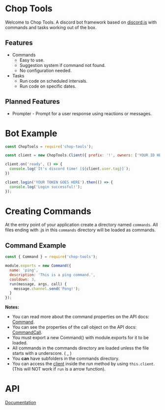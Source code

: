# Chop Tools

Welcome to Chop Tools. A discord bot framework based on [discord.js](https://github.com/discordjs/discord.js) with commands and tasks working out of the box.

## Features

-   Commands
    -   Easy to use.
    -   Suggestion system if command not found.
    -   No configuration needed.
-   Tasks
    -   Run code on scheduled intervals.
    -   Run code on specific dates. 

## Planned Features

-   Prompter - Prompt for a user response using reactions or messages.

# Bot Example

```javascript
const ChopTools = require('chop-tools');

const client = new ChopTools.Client({ prefix: '!', owners: ['YOUR ID HERE'] });

client.on('ready', () => {
  console.log(`It's discord time! [${client.user.tag}]`);
})

client.login('YOUR TOKEN GOES HERE').then(() => {
  console.log('Login successful!');
});
```

# Creating Commands

At the entry point of your application create a directory named `commands`.
All files ending with .js in this `commands` directory will be loaded as commands.

## Command Example

```javascript
const { Command } = require('chop-tools');

module.exports = new Command({
  name: 'ping',
  description: 'This is a ping command.',
  cooldown: 3,
  run(message, args, call) {
    message.channel.send('Pong!');
  }
});
```

**Notes:**

-   You can read more about the command properties on the API docs: [Command](https://chop-bot.github.io/chop-tools/latest/Command.html).
-   You can see the properties of the call object on the API docs: [CommandCall](https://chop-bot.github.io/chop-tools/latest/CommandCall.html).
-   You must export a new Command() with module.exports for it to be loaded.
-   All commands in the commands directory are loaded unless the file starts with a underscore. ( \_ )
-   You **can** have subfolders in the commands directory.
-   You can access the [client](https://chop-bot.github.io/chop-tools/latest/ChopClient.html) inside the run method by using `this.client`. (This will NOT work if `run` is a arrow function).

# API

[Documentation](http://chop-bot.github.io/chop-tools/latest/)
